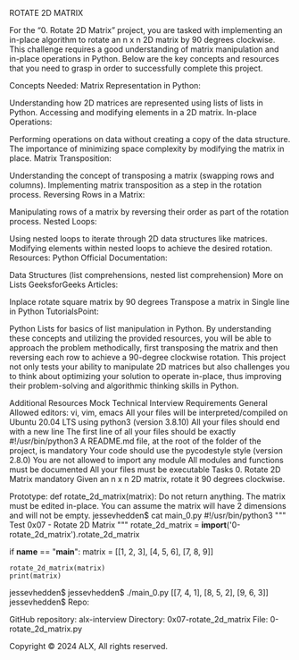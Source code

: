 ROTATE 2D MATRIX

For the “0. Rotate 2D Matrix” project, you are tasked with implementing an in-place algorithm to rotate an n x n 2D matrix by 90 degrees clockwise. This challenge requires a good understanding of matrix manipulation and in-place operations in Python. Below are the key concepts and resources that you need to grasp in order to successfully complete this project.

Concepts Needed:
Matrix Representation in Python:

Understanding how 2D matrices are represented using lists of lists in Python.
Accessing and modifying elements in a 2D matrix.
In-place Operations:

Performing operations on data without creating a copy of the data structure.
The importance of minimizing space complexity by modifying the matrix in place.
Matrix Transposition:

Understanding the concept of transposing a matrix (swapping rows and columns).
Implementing matrix transposition as a step in the rotation process.
Reversing Rows in a Matrix:

Manipulating rows of a matrix by reversing their order as part of the rotation process.
Nested Loops:

Using nested loops to iterate through 2D data structures like matrices.
Modifying elements within nested loops to achieve the desired rotation.
Resources:
Python Official Documentation:

Data Structures (list comprehensions, nested list comprehension)
More on Lists
GeeksforGeeks Articles:

Inplace rotate square matrix by 90 degrees
Transpose a matrix in Single line in Python
TutorialsPoint:

Python Lists for basics of list manipulation in Python.
By understanding these concepts and utilizing the provided resources, you will be able to approach the problem methodically, first transposing the matrix and then reversing each row to achieve a 90-degree clockwise rotation. This project not only tests your ability to manipulate 2D matrices but also challenges you to think about optimizing your solution to operate in-place, thus improving their problem-solving and algorithmic thinking skills in Python.

Additional Resources
Mock Technical Interview
Requirements
General
Allowed editors: vi, vim, emacs
All your files will be interpreted/compiled on Ubuntu 20.04 LTS using python3 (version 3.8.10)
All your files should end with a new line
The first line of all your files should be exactly #!/usr/bin/python3
A README.md file, at the root of the folder of the project, is mandatory
Your code should use the pycodestyle style (version 2.8.0)
You are not allowed to import any module
All modules and functions must be documented
All your files must be executable
Tasks
0. Rotate 2D Matrix
mandatory
Given an n x n 2D matrix, rotate it 90 degrees clockwise.

Prototype: def rotate_2d_matrix(matrix):
Do not return anything. The matrix must be edited in-place.
You can assume the matrix will have 2 dimensions and will not be empty.
jessevhedden$ cat main_0.py
#!/usr/bin/python3
"""
Test 0x07 - Rotate 2D Matrix
"""
rotate_2d_matrix = __import__('0-rotate_2d_matrix').rotate_2d_matrix

if __name__ == "__main__":
    matrix = [[1, 2, 3],
              [4, 5, 6],
              [7, 8, 9]]

    rotate_2d_matrix(matrix)
    print(matrix)

jessevhedden$
jessevhedden$ ./main_0.py
[[7, 4, 1],
[8, 5, 2],
[9, 6, 3]]
jessevhedden$
Repo:

GitHub repository: alx-interview
Directory: 0x07-rotate_2d_matrix
File: 0-rotate_2d_matrix.py
  
Copyright © 2024 ALX, All rights reserved.
